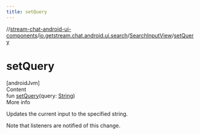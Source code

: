 ```yaml
---
title: setQuery
---
```

//[stream-chat-android-ui-components](../../../index.md)/[io.getstream.chat.android.ui.search](../index.md)/[SearchInputView](index.md)/[setQuery](setQuery.md)



# setQuery  
[androidJvm]  
Content  
fun [setQuery](setQuery.md)(query: [String](https://kotlinlang.org/api/latest/jvm/stdlib/kotlin/-string/index.html))  
More info  


Updates the current input to the specified string.



Note that listeners are notified of this change.

  



